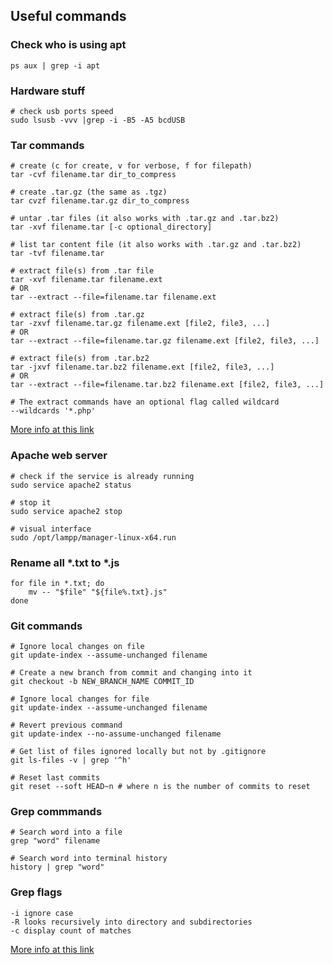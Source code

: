 ## Useful commands

### Check who is using apt
```
ps aux | grep -i apt
```

### Hardware stuff
```
# check usb ports speed
sudo lsusb -vvv |grep -i -B5 -A5 bcdUSB
```

### Tar commands

```
# create (c for create, v for verbose, f for filepath)
tar -cvf filename.tar dir_to_compress

# create .tar.gz (the same as .tgz)
tar cvzf filename.tar.gz dir_to_compress

# untar .tar files (it also works with .tar.gz and .tar.bz2)
tar -xvf filename.tar [-c optional_directory]

# list tar content file (it also works with .tar.gz and .tar.bz2)
tar -tvf filename.tar

# extract file(s) from .tar file
tar -xvf filename.tar filename.ext
# OR
tar --extract --file=filename.tar filename.ext

# extract file(s) from .tar.gz
tar -zxvf filename.tar.gz filename.ext [file2, file3, ...]
# OR
tar --extract --file=filename.tar.gz filename.ext [file2, file3, ...]

# extract file(s) from .tar.bz2
tar -jxvf filename.tar.bz2 filename.ext [file2, file3, ...]
# OR
tar --extract --file=filename.tar.bz2 filename.ext [file2, file3, ...]

# The extract commands have an optional flag called wildcard
--wildcards '*.php'

```
[More info at this link](https://www.tecmint.com/18-tar-command-examples-in-linux/)


### Apache web server
```
# check if the service is already running
sudo service apache2 status

# stop it
sudo service apache2 stop

# visual interface
sudo /opt/lampp/manager-linux-x64.run
```

### Rename all *.txt to *.js
```
for file in *.txt; do
    mv -- "$file" "${file%.txt}.js"
done
```


### Git commands
```
# Ignore local changes on file
git update-index --assume-unchanged filename

# Create a new branch from commit and changing into it
git checkout -b NEW_BRANCH_NAME COMMIT_ID

# Ignore local changes for file
git update-index --assume-unchanged filename

# Revert previous command
git update-index --no-assume-unchanged filename

# Get list of files ignored locally but not by .gitignore
git ls-files -v | grep '^h'

# Reset last commits
git reset --soft HEAD~n # where n is the number of commits to reset
```

### Grep commmands
```
# Search word into a file
grep "word" filename

# Search word into terminal history
history | grep "word"
```

### Grep flags
```
-i ignore case
-R looks recursively into directory and subdirectories
-c display count of matches
```
[More info at this link](https://www.cyberciti.biz/faq/howto-use-grep-command-in-linux-unix/)
